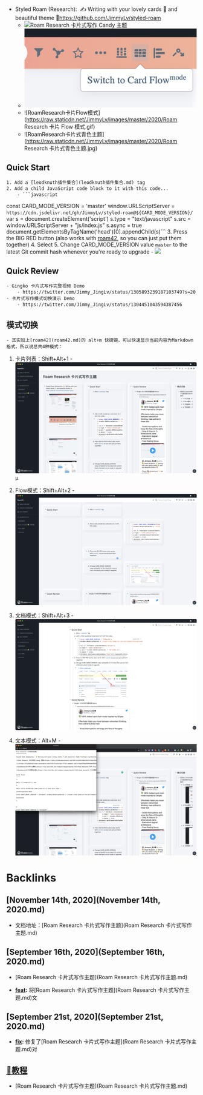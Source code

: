 - Styled Roam (Research):  ✍️ Writing with your lovely cards 🧩 and beautiful theme 🎨https://github.com/JimmyLv/styled-roam
    - ![Roam Research 卡片式写作 Candy 主题](https://camo.githubusercontent.com/8d511ec4e0b18dbe30063154ba72b0c88de0c561/68747470733a2f2f63646e2e6a7364656c6976722e6e65742f67682f6a696d6d796c762f696d61676573406d61737465722f323032302f30392f526f616d253230526573656172636825323025453525384425413125453725383925383725453525424325384625453525383625393925453425424425394325323043616e64792532302545342542382542422545392541322539382e6a7067)
    - ![](../images/oBtA-zX051.png?)
    - ![RoamResearch卡片Flow模式](https://raw.staticdn.net/JimmyLv/images/master/2020/Roam Research 卡片 Flow 模式.gif)
    - ![RoamResearch卡片式青色主题](https://raw.staticdn.net/JimmyLv/images/master/2020/Roam Research 卡片式青色主题.jpg)

## Quick Start
    1. Add a [leodknuth插件集合](leodknuth插件集合.md) tag
    2. Add a child JavaScript code block to it with this code...
        - ```javascript
const CARD_MODE_VERSION = 'master'
window.URLScriptServer = `https://cdn.jsdelivr.net/gh/JimmyLv/styled-roam@${CARD_MODE_VERSION}/`
var s = document.createElement('script')
	s.type = "text/javascript"
    s.src =  window.URLScriptServer + "js/index.js"
	s.async = true
document.getElementsByTagName('head')[0].appendChild(s)```
    3. Press the BIG RED button (also works with [roam42](https://github.com/roamhacker/roam42), so you can just put them together)
    4. Select
    5. Change CARD_MODE_VERSION value `master` to the latest Git commit hash whenever you're ready to upgrade
        - ![](https://raw.staticdn.net/JimmyLv/styled-roam/master/preview/git%20hash.png)

## Quick Review
    - Gingko 卡片式写作完整视频 Demo
        - https://twitter.com/Jimmy_JingLv/status/1305893239187103749?s=20
    - 卡片式写作模式切换演示 Demo
        - https://twitter.com/Jimmy_JingLv/status/1304451043594387456

## 模式切换
    - 其实加上[roam42](roam42.md)的 alt+m 快捷键，可以快速显示当前内容为Markdown格式，所以说总共4种模式：
        
1. 卡片列表：Shift+Alt+1
            - ![](../images/ZeWNE1A7CC.png?)µ
        
2. Flow模式：Shift+Alt+2
            - ![](../images/qySyBrU86K.png?)
        
3. 文档模式：Shift+Alt+3
            - ![](../images/q7PDWN7W_B.png?)
        
4. 文本模式：Alt+M
            - ![](../images/VVNUqkOHTn.png?)

# Backlinks
## [November 14th, 2020](November 14th, 2020.md)
- 文档地址：[Roam Research 卡片式写作主题](Roam Research 卡片式写作主题.md)

## [September 16th, 2020](September 16th, 2020.md)
- [Roam Research 卡片式写作主题](Roam Research 卡片式写作主题.md)

- **[feat](feat.md):** 将[Roam Research 卡片式写作主题](Roam Research 卡片式写作主题.md)文

## [September 21st, 2020](September 21st, 2020.md)
- **[fix](fix.md):** 修复了[Roam Research 卡片式写作主题](Roam Research 卡片式写作主题.md)对

## [📘教程](📘教程.md)
- [Roam Research 卡片式写作主题](Roam Research 卡片式写作主题.md)

